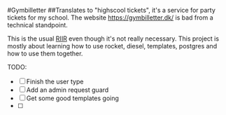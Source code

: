 #Gymbilletter
##Translates to "highscool tickets", it's a service for party tickets for my school.
The website https://gymbilletter.dk/ is bad from a technical standpoint.

This is the usual [RIIR](https://transitiontech.ca/random/RIIR) even though it's not really necessary.
This project is mostly about learning how to use rocket, diesel, templates, postgres and how to use them together.

TODO:
 - [ ] Finish the user type
 - [ ] Add an admin request guard
 - [ ] Get some good templates going
 - [ ] 
